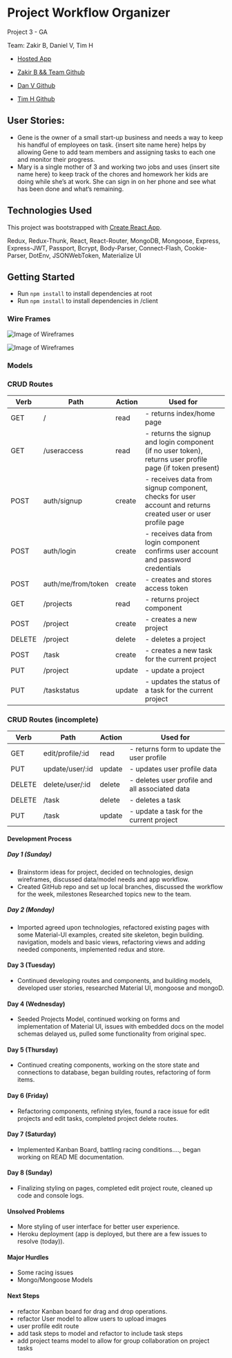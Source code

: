 # Project Workflow Organizer

Project 3 - GA

Team: Zakir B, Daniel V, Tim H
- [Hosted App](https://github.com/zakirb/workflow-organizer-project-3)

- [Zakir B && Team Github](https://github.com/zakirb/workflow-organizer-project-3)
- [Dan V Github](https://github.com/danielrvancura/workflow-organizer-project-3)
- [Tim H Github](https://github.com/Tim-Hass-GA/workflow-organizer-project-3)

## User Stories:
- Gene is the owner of a small start-up business and needs a way to keep his handful of employees on task. {insert site name here} helps by allowing Gene to add team members and assigning tasks to each one and monitor their progress.
- Mary is a single mother of 3 and working two jobs and uses {insert site name here} to keep track of the chores and homework her kids are doing while she’s at work. She can sign in on her phone and see what has been done and what’s remaining.

## Technologies Used
This project was bootstrapped with [Create React App](https://github.com/facebookincubator/create-react-app).

Redux, Redux-Thunk, React, React-Router, MongoDB, Mongoose, Express, Express-JWT, Passport, Bcrypt, Body-Parser, Connect-Flash, Cookie-Parser, DotEnv, JSONWebToken, Materialize UI

## Getting Started
* Run `npm install` to install dependencies at root
* Run `npm install` to install dependencies in /client

### Wire Frames

![Image of Wireframes](./readme_image/WireFrames-00.png)


![Image of Wireframes](./readme_image/WireFrames-01.png)

### Models

### CRUD Routes
Verb | Path | Action | Used for
------------ | ------------- | ------------ | -------------
GET | / | read | - returns index/home page
GET | /useraccess | read | - returns the signup and login component (if no user token), returns user profile page (if token present)
POST | auth/signup | create | - receives data from signup component, checks for user account and returns created user or user profile page
POST | auth/login | create | - receives data from login component confirms user account and password credentials
POST | auth/me/from/token | create | - creates and stores access token
GET | /projects | read | - returns project component
POST | /project | create | - creates a new project
DELETE | /project | delete | - deletes a project
POST | /task | create | - creates a new task for the current project
PUT | /project | update | - update a project
PUT | /taskstatus | update | - updates the status of a task for the current project

### CRUD Routes (incomplete)
Verb | Path | Action | Used for
------------ | ------------- | ------------ | -------------
GET | edit/profile/:id | read | - returns form to update the user profile
PUT | update/user/:id | update | - updates user profile data
DELETE | delete/user/:id | delete | - deletes user profile and all associated data
DELETE | /task | delete | - deletes a task
PUT | /task | update | - update a task for the current project

#### Development Process
##### Day 1 (Sunday)
- Brainstorm ideas for project, decided on technologies, design wireframes, discussed data/model needs and app workflow.
- Created GitHub repo and set up local branches, discussed the workflow for the week, milestones
Researched topics new to the team.

##### Day 2 (Monday)
- Imported agreed upon technologies, refactored existing pages with some Material-UI examples, created site skeleton, begin building. navigation, models and basic views, refactoring views and adding needed components, implemented redux and store.

#### Day 3 (Tuesday)
- Continued developing routes and components, and building models, developed user stories, researched Material UI, mongoose and mongoD.

#### Day 4 (Wednesday)
- Seeded Projects Model, continued working on forms and implementation of Material UI, issues with embedded docs on the model schemas delayed us, pulled some functionality from original spec.

#### Day 5 (Thursday)
- Continued creating components, working on the store state and connections to database, began building routes, refactoring of form items.

#### Day 6 (Friday)
- Refactoring components, refining styles, found a race issue for edit projects and edit tasks, completed project delete routes.

#### Day 7 (Saturday)
- Implemented Kanban Board, battling racing conditions...., began working on READ ME documentation.

#### Day 8 (Sunday)
- Finalizing styling on pages, completed edit project route, cleaned up code and console logs.

#### Unsolved Problems
- More styling of user interface for better user experience.
- Heroku deployment (app is deployed, but there are a few issues to resolve (today)).

#### Major Hurdles
- Some racing issues
- Mongo/Mongoose Models

#### Next Steps
- refactor Kanban board for drag and drop operations.
- refactor User model to allow users to upload images
- user profile edit route
- add task steps to model and refactor to include task steps
- add project teams model to allow for group collaboration on project tasks
